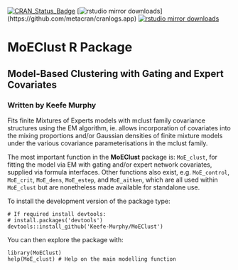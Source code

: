 [![CRAN_Status_Badge](http://www.r-pkg.org/badges/version/MoEClust)](https://cran.r-project.org/package=MoEClust)
[![rstudio mirror downloads](http://cranlogs.r-pkg.org/badges/MoEClust?)](https://github.com/metacran/cranlogs.app)
[![rstudio mirror downloads](http://cranlogs.r-pkg.org/badges/grand-total/MoEClust?color=82b4e8)](https://github.com/metacran/cranlogs.app)

# MoEClust R Package
## Model-Based Clustering with Gating and Expert Covariates
### Written by Keefe Murphy

Fits finite Mixtures of Experts models with mclust family covariance structures using the EM algorithm, ie. allows incorporation of covariates into the mixing proportions and/or Gaussian densities of finite mixture models under the various covariance parameterisations in the mclust family.

The most important function in the __MoEClust__ package is: `MoE_clust`, for fitting the model via EM with gating and/or expert network covariates, supplied via formula interfaces. Other functions also exist, e.g. `MoE_control`, `MoE_crit`, `MoE_dens`, `MoE_estep`, and `MoE_aitken`, which are all used within `MoE_clust` but are nonetheless made available for standalone use.

To install the development version of the package type:

```
# If required install devtools:  
# install.packages('devtools')  
devtools::install_github('Keefe-Murphy/MoEClust')
```

You can then explore the package with:

```
library(MoEClust)  
help(MoE_clust) # Help on the main modelling function
```

